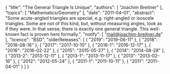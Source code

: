 {
    "title": "The General Triangle Is Unique",
    "authors": [
        "Joachim Breitner"
    ],
    "topics": [
        "Mathematics/Geometry"
    ],
    "date": "2011-04-01",
    "abstract": "Some acute-angled triangles are special, e.g. right-angled or isoscele triangles. Some are not of this kind, but, without measuring angles, look as if they were. In that sense, there is exactly one general triangle. This well-known fact is proven here formally.",
    "notify": [
        "mail@joachim-breitner.de"
    ],
    "licence": "BSD",
    "olderReleases": [
        {
            "2019": "2019-06-11"
        },
        {
            "2018": "2018-08-16"
        },
        {
            "2017": "2017-10-10"
        },
        {
            "2016-1": "2016-12-17"
        },
        {
            "2016": "2016-02-22"
        },
        {
            "2015": "2015-05-27"
        },
        {
            "2014": "2014-08-28"
        },
        {
            "2013-2": "2013-12-11"
        },
        {
            "2013-1": "2013-11-17"
        },
        {
            "2013": "2013-02-16"
        },
        {
            "2012": "2012-05-24"
        },
        {
            "2011-1": "2011-10-11"
        },
        {
            "2011": "2011-04-01"
        }
    ]
}